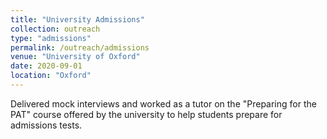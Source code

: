 ```yaml
---
title: "University Admissions"
collection: outreach
type: "admissions"
permalink: /outreach/admissions
venue: "University of Oxford"
date: 2020-09-01
location: "Oxford"
---
```


Delivered mock interviews and worked as a tutor on the "Preparing for the PAT" course offered by the university to help students prepare for admissions tests.
